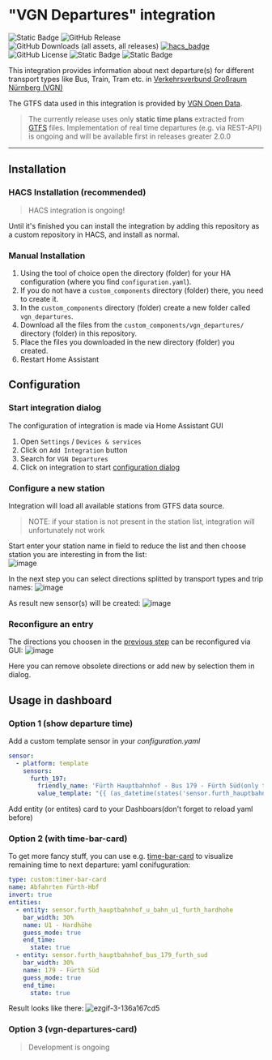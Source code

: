 # "VGN Departures" integration

![Static Badge](https://img.shields.io/badge/code_owner-alex--jung-green)
![GitHub Release](https://img.shields.io/github/v/release/alex-jung/home-assistant-vgn-component)
![GitHub Downloads (all assets, all releases)](https://img.shields.io/github/downloads/alex-jung/home-assistant-vgn-component/total)
[![hacs_badge](https://img.shields.io/badge/HACS-Custom-orange.svg)](https://github.com/custom-components/hacs)
![GitHub License](https://img.shields.io/github/license/alex-jung/home-assistant-vgn-component)
![Static Badge](https://img.shields.io/badge/GTFS-implemented-green)
![Static Badge](https://img.shields.io/badge/REST--API-in%20development-red)


This integration provides information about next departure(s) for different transport types like Bus, Train, Tram etc. in [Verkehrsverbund Großraum Nürnberg (VGN)](https://www.vgn.de)

The GTFS data used in this integration is provided by [VGN Open Data](https://www.vgn.de/web-entwickler/open-data/).

> The currently release uses only **static time plans** extracted from [GTFS](https://gtfs.org/documentation/schedule/reference/) files.
> Implementation of real time departures (e.g. via REST-API) is ongoing and will be available first in releases greater 2.0.0

***
## Installation

### HACS Installation (recommended)

> HACS integration is ongoing!

Until it's finished you can install the integration by adding this repository as a custom repository in HACS, and install as normal.

### Manual Installation

1. Using the tool of choice open the directory (folder) for your HA configuration (where you find `configuration.yaml`).
1. If you do not have a `custom_components` directory (folder) there, you need to create it.
1. In the `custom_components` directory (folder) create a new folder called `vgn_departures`.
1. Download all the files from the `custom_components/vgn_departures/` directory (folder) in this repository.
1. Place the files you downloaded in the new directory (folder) you created.
1. Restart Home Assistant

## Configuration
### Start integration dialog
The configuration of integration is made via Home Assistant GUI
1. Open `Settings` / `Devices & services`
2. Click on `Add Integration` button
3. Search for `VGN Departures`
4. Click on integration to start [configuration dialog](#Configure-a-new-station)

### Configure a new station
Integration will load all available stations from GTFS data source.
> NOTE: if your station is not present in the station list, integration will unfortunately not work 

Start enter your station name in field to reduce the list and then choose station you are interesting in from the list:\
![image](https://github.com/user-attachments/assets/e65635ec-2bc6-4eba-b73d-7b476bea1049)

In the next step you can select directions splitted by transport types and trip names:
![image](https://github.com/user-attachments/assets/96f402dd-a5c6-44d2-ad61-677adf38f7fe)

As result new sensor(s) will be created:
![image](https://github.com/user-attachments/assets/39ca6db8-8660-410d-9e2b-e4a92e055609)

### Reconfigure an entry
The directions you choosen in the [previous step](#Configure-a-new-station) can be reconfigured via GUI:
![image](https://github.com/user-attachments/assets/03864ffd-2420-4ca0-97e8-03d64f0189ae)

Here you can remove obsolete directions or add new by selection them in dialog.

## Usage in dashboard

### Option 1 (show departure time)
Add a custom template sensor in your _configuration.yaml_
```yaml
sensor:
  - platform: template
    sensors:
      furth_197:
        friendly_name: 'Fürth Hauptbahnhof - Bus 179 - Fürth Süd(only time)'
        value_template: "{{ (as_datetime(states('sensor.furth_hauptbahnhof_bus_179_furth_sud'))).strftime('%H:%m') }}"
```
Add entity (or entites) card to your Dashboars(don't forget to reload yaml before)

### Option 2 (with time-bar-card)
To get more fancy stuff, you can use e.g. [time-bar-card](https://github.com/rianadon/timer-bar-card) to visualize remaining time to next departure:
yaml conifuguration:
```yaml
type: custom:timer-bar-card
name: Abfahrten Fürth-Hbf
invert: true
entities:
  - entity: sensor.furth_hauptbahnhof_u_bahn_u1_furth_hardhohe
    bar_width: 30%
    name: U1 - Hardhöhe
    guess_mode: true
    end_time:
      state: true
  - entity: sensor.furth_hauptbahnhof_bus_179_furth_sud
    bar_width: 30%
    name: 179 - Fürth Süd
    guess_mode: true
    end_time:
      state: true
```
Result looks like there:
![ezgif-3-136a167cd5](https://github.com/user-attachments/assets/3b8b8a09-1067-4d90-924a-729616c6e765)

### Option 3 (vgn-departures-card)
> Development is ongoing
